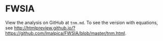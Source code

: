 # FWSIA

View the analysis on GitHub at `tnm.md`. To see the version with equations, see <http://htmlpreview.github.io/?https://github.com/lmalpica/FWSIA/blob/master/tnm.html>.